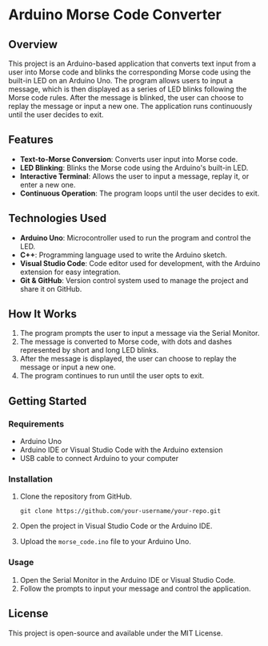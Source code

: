 # Arduino Morse Code Converter

## Overview

This project is an Arduino-based application that converts text input from a user into Morse code and blinks the corresponding Morse code using the built-in LED on an Arduino Uno. The program allows users to input a message, which is then displayed as a series of LED blinks following the Morse code rules. After the message is blinked, the user can choose to replay the message or input a new one. The application runs continuously until the user decides to exit.

## Features

-   **Text-to-Morse Conversion**: Converts user input into Morse code.
-   **LED Blinking**: Blinks the Morse code using the Arduino's built-in LED.
-   **Interactive Terminal**: Allows the user to input a message, replay it, or enter a new one.
-   **Continuous Operation**: The program loops until the user decides to exit.

## Technologies Used

-   **Arduino Uno**: Microcontroller used to run the program and control the LED.
-   **C++**: Programming language used to write the Arduino sketch.
-   **Visual Studio Code**: Code editor used for development, with the Arduino extension for easy integration.
-   **Git & GitHub**: Version control system used to manage the project and share it on GitHub.

## How It Works

1.  The program prompts the user to input a message via the Serial Monitor.
2.  The message is converted to Morse code, with dots and dashes represented by short and long LED blinks.
3.  After the message is displayed, the user can choose to replay the message or input a new one.
4.  The program continues to run until the user opts to exit.

## Getting Started

### Requirements

-   Arduino Uno
-   Arduino IDE or Visual Studio Code with the Arduino extension
-   USB cable to connect Arduino to your computer

### Installation

1.  Clone the repository from GitHub.
 
    `git clone https://github.com/your-username/your-repo.git` 
    
2.  Open the project in Visual Studio Code or the Arduino IDE.
3.  Upload the `morse_code.ino` file to your Arduino Uno.

### Usage

1.  Open the Serial Monitor in the Arduino IDE or Visual Studio Code.
2.  Follow the prompts to input your message and control the application.

## License

This project is open-source and available under the MIT License.

